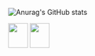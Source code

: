 
          
![Anurag's GitHub stats](https://github-readme-stats.vercel.app/api?username=Diogoxr&show_icons=true&theme=radical)


          


<img height="50" width="40" src="https://cdn.jsdelivr.net/gh/devicons/devicon@latest/icons/html5/html5-original-wordmark.svg" />

<img height="50" width="40" src="https://cdn.jsdelivr.net/gh/devicons/devicon@latest/icons/css3/css3-original.svg" />
          
          
          
          

